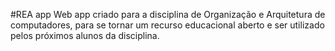 #REA app
Web app criado para a disciplina de Organização e Arquitetura de computadores, para se tornar um recurso educacional aberto e ser utilizado pelos próximos alunos da disciplina.